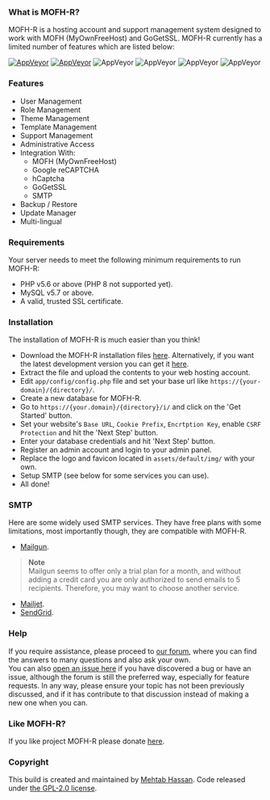 
### What is MOFH-R?
MOFH-R is a hosting account and support management system designed to work with MOFH (MyOwnFreeHost) and GoGetSSL. MOFH-R currently has a limited number of features which are listed below:

[![AppVeyor](https://img.shields.io/badge/Licence-GPL_2.0-orange)](LICENSE)
[![AppVeyor](https://img.shields.io/badge/Version-v0.2-informational)](https://github.com/mahtab2003/MOFH-R/releases/latest)
![AppVeyor](https://img.shields.io/badge/Build-Passed-brightgreen)
![AppVeyor](https://img.shields.io/badge/Interface-AdminLTE-lightgreen)
![AppVeyor](https://img.shields.io/badge/Development-In_Progress-lightgreen)
![AppVeyor](https://img.shields.io/badge/Dependencies-PHP,_MySQL,_cUrl-red)

### Features
- User Management
 - Role Management
- Theme Management
 - Template Management
- Support Management
- Administrative Access
- Integration With:
	- MOFH (MyOwnFreeHost)
	- Google reCAPTCHA 
	- hCaptcha
	- GoGetSSL
	- SMTP
- Backup / Restore
- Update Manager
- Multi-lingual

### Requirements
Your server needs to meet the following minimum requirements to run MOFH-R:
- PHP v5.6 or above (PHP 8 not supported yet).
- MySQL v5.7 or above.
- A valid, trusted SSL certificate.

### Installation 
The installation of MOFH-R is much easier than you think!
- Download the MOFH-R installation files [here](https://github.com/mahtab2003/MOFH-R/releases/latest). Alternatively, if you want the latest development version you can get it [here](https://github.com/mahtab2003/MOFH-R/archive/refs/heads/master.zip).
- Extract the file and upload the contents to your web hosting account. 
- Edit `app/config/config.php` file and set your base url like `https://{your-domain}/{directory}/`.
- Create a new database for MOFH-R.
- Go to ```https://{your.domain}/{directory}/i/``` and click on the 'Get Started' button.
- Set your website's ```Base URL```, ```Cookie Prefix```, ```Encrtption Key```, enable ```CSRF Protection``` and hit the 'Next Step' button.
- Enter your database credentials and hit 'Next Step' button.
- Register an admin account and login to your admin panel. 
- Replace the logo and favicon located in ```assets/default/img/``` with your own.
- Setup SMTP (see below for some services you can use).
- All done! 

### SMTP
Here are some widely used SMTP services. They have free plans with some limitations, most importantly though, they are compatible with MOFH-R.
- [Mailgun](https://www.mailgun.com/). 
> **Note**  
> Mailgun seems to offer only a trial plan for a month, and without adding a credit card you are only authorized to send emails to 5 recipients. Therefore, you may want to choose another service.
- [Mailjet](https://mailjet.com/).
- [SendGrid](https://sendgrid.com/free/).

### Help
If you require assistance, please proceed to [our forum](https://nxvim.freeflarum.com/), where you can find the answers to many questions and also ask your own.  
You can also [open an issue here](https://github.com/mahtab2003/MOFH-R/issues/new) if you have discovered a bug or have an issue, although the forum is still the preferred way, especially for feature requests. In any way, please ensure your topic has not been previously discussed, and if it has contribute to that discussion instead of making a new one when you can.

### Like MOFH-R?
If you like project MOFH-R please donate [here](https://xera.eu.org/DONATE.md).

### Copyright
This build is created and maintained by [Mehtab Hassan](https://github.com/mahtab2003). Code released under [the GPL-2.0 license](LICENSE).
